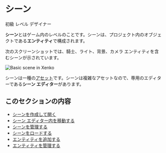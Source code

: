 # シーン

<span class="label label-doc-level">初級</span>
<span class="label label-doc-audience">レベル デザイナー</span>

**シーン**とはゲーム内のレベルのことです。シーンは、プロジェクト内のオブジェクトである**エンティティ**で構成されます。

次のスクリーンショットでは、騎士、ライト、背景、カメラ エンティティを含むシーンが示されています。

![Basic scene in Xenko](../get-started/media/scene-creation-basic-scene-in-xenko.png)

シーンは一種の[アセット](/assets.md)です。シーンは複雑なアセットなので、専用のエディターである**シーン エディター**があります。

## このセクションの内容

* [シーンを作成して開く](create-a-scene.md)
* [シーン エディター内を移動する](navigate-in-the-scene-editor.md)
* [シーンを管理する](manage-scenes.md)
* [シーンをロードする](load-scenes.md)
* [エンティティを追加する](add-entities.md)
* [エンティティを管理する](manage-entities.md)
